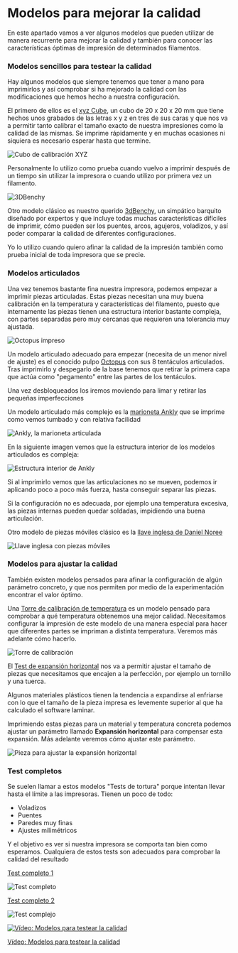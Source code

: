 # Modelos para mejorar la calidad

En este apartado vamos a ver algunos modelos que pueden utilizar de manera recurrente para mejorar la calidad y también para conocer las características óptimas de impresión de determinados filamentos.

### Modelos sencillos para testear la calidad

Hay algunos modelos que siempre tenemos que tener a mano para imprimirlos y así comprobar si ha mejorado la calidad con las modificaciones que hemos hecho  a nuestra configuración.

El primero de ellos es el [xyz Cube](https://www.thingiverse.com/thing:1278865),  un cubo de 20 x 20 x 20 mm  que tiene hechos unos grabados de las letras x y z en tres de sus caras y que nos va a permitir tanto calibrar el tamaño exacto de nuestra impresiones como la calidad de las mismas.  Se imprime rápidamente  y en muchas ocasiones ni siquiera es necesario esperar hasta que termine.

![Cubo de calibración XYZ](./images/34dcf6594a055b63bccf0ce58f21f1d3_preview_card.jpg)

Personalmente lo utilizo como prueba cuando vuelvo a imprimir después de un tiempo sin utilizar la impresora o cuando utilizo por primera vez un filamento.

![3DBenchy](./images/3DBenchy.jpeg)

Otro modelo clásico es nuestro querido [3dBenchy](https://www.thingiverse.com/thing:763622),  un simpático barquito diseñado por expertos y que incluye todas muchas características difíciles de imprimir,  cómo pueden ser los puentes, arcos, agujeros, voladizos, y así poder comparar la calidad de diferentes configuraciones. 

Yo lo utilizo cuando quiero afinar la calidad de la impresión también como prueba inicial de toda impresora que se precie. 

### Modelos articulados

Una vez tenemos bastante fina nuestra impresora, podemos empezar a imprimir piezas articuladas. Estas piezas necesitan  una muy buena calibración en la temperatura y características del filamento, puesto que internamente las piezas tienen una estructura interior bastante compleja, con partes separadas pero muy cercanas que requieren una tolerancia muy ajustada.

![Octopus impreso](./images/octupus.jpg)

Un modelo articulado adecuado para empezar (necesita de un menor nivel de ajuste) es el conocido pulpo [Octopus](https://www.thingiverse.com/thing:3495390) con sus 8 tentáculos articulados. Tras imprimirlo y despegarlo de la base tenemos que retirar la primera capa que actúa como "pegamento" entre las partes de los tentáculos. 

Una vez desbloqueados los iremos moviendo para limar y retirar las pequeñas imperfecciones


Un modelo articulado más complejo es la [marioneta Ankly](https://www.thingiverse.com/thing:2431184) que se imprime como vemos tumbado y con relativa facilidad

![Ankly, la marioneta articulada](./images/ankly.jpg)

En la siguiente imagen vemos que la estructura interior de los modelos articulados es compleja:

![Estructura interior de Ankly](./images/Ankly_inside.png)

Si al imprimirlo vemos que las articulaciones no se mueven, podemos ir aplicando poco a poco más fuerza, hasta conseguir separar las piezas. 

Si la configuración no es adecuada, por ejemplo una temperatura excesiva, las piezas internas pueden quedar soldadas, impidiendo una buena articulación.

Otro modelo de piezas móviles clásico es la [llave inglesa de Daniel Noree](https://www.thingiverse.com/thing:139268)

![Llave inglesa con piezas móviles](./images/llaveInglesaMovil.jpg)

### Modelos para ajustar la calidad

También existen modelos pensados para afinar la configuración de algún parámetro concreto, y que nos permiten por medio de la experimentación encontrar el valor óptimo.

Una [Torre de calibración de temperatura](https://www.thingiverse.com/thing:2729076) es un modelo pensado para comprobar a qué temperatura obtenemos una mejor calidad. Necesitamos configurar la impresión de este modelo de una manera especial para hacer que diferentes partes se impriman a distinta temperatura. Veremos más adelante cómo hacerlo.

![Torre de calibración](./images/567a2bd8967679dce240352282964513_preview_card.jpg)

El [Test de expansión horizontal](https://www.thingiverse.com/thing:1662342) nos va a permitir ajustar el tamaño de piezas que necesitamos que encajen a la perfección, por ejemplo un tornillo y una tuerca. 

Algunos materiales plásticos tienen la tendencia a expandirse al enfriarse con lo que el tamaño de la pieza impresa es levemente superior al que ha calculado el software laminar. 

Imprimiendo estas piezas para un material y temperatura concreta podemos ajustar un parámetro llamado **Expansión horizontal** para compensar esta expansión. Más adelante veremos cómo ajustar este parámetro.

![Pieza para ajustar la expansión horizontal](./images/Test_expansion_horizontal.jpg)


### Test completos

Se suelen llamar a estos modelos "Tests de tortura" porque intentan llevar hasta el límite a las impresoras. Tienen un poco de todo:

* Voladizos
* Puentes
* Paredes muy finas
* Ajustes milimétricos

Y el objetivo es ver si nuestra impresora se comporta tan bien como esperamos. Cualquiera de estos tests son adecuados para comprobar la calidad del resultado


[Test completo 1 ](https://www.thingiverse.com/thing:1363023)

![Test completo](./images/TestCompleto.jpg)

[Test completo 2](https://www.thingiverse.com/thing:2656594)

![Test complejo](./images/TestComplejo1.jpeg)


[![Vídeo: Modelos para testear la calidad](https://img.youtube.com/vi/6I6bvXn1ZUw/0.jpg)](https://drive.google.com/file/d/1btSOGQZCiA8Fd1DUBOTFdG3z-HdJys8a/view?usp=sharing)


[Vídeo: Modelos para testear la calidad](https://drive.google.com/file/d/1btSOGQZCiA8Fd1DUBOTFdG3z-HdJys8a/view?usp=sharing)


